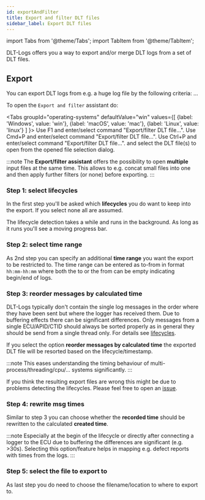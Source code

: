 ```yaml
---
id: exportAndFilter
title: Export and filter DLT files
sidebar_label: Export DLT files
---
```

import Tabs from '@theme/Tabs';
import TabItem from '@theme/TabItem';

DLT-Logs offers you a way to export and/or merge DLT logs from a set of DLT files.


## Export

You can export DLT logs from e.g. a huge log file by the following criteria:
...

To open the `Export and filter` assistant do:

<Tabs
    groupId="operating-systems"
    defaultValue="win"
    values={[
        {label: 'Windows', value: 'win'},
        {label: 'macOS', value: 'mac'},
        {label: 'Linux', value: 'linux'}
    ]
}>
<TabItem value="win">Use F1 and enter/select command "Export/filter DLT file...".</TabItem>
<TabItem value="mac">Use Cmd+P and enter/select command "Export/filter DLT file...".</TabItem>
<TabItem value="linux">Use Ctrl+P and enter/select command "Export/filter DLT file...".</TabItem>
</Tabs>
and select the DLT file(s) to open from the opened file selection dialog.

:::note
The **Export/filter assistant** offers the possibility to open **multiple** input files at the same time. This allows to e.g. concat small files into one and then apply further filters (or none) before exporting.
:::

### Step 1: select lifecycles

In the first step you'll be asked which **lifecycles** you do want to keep into the export. If you select none all are assumed.

The lifecycle detection takes a while and runs in the background. As long as it runs you'll see a moving progress bar.

### Step 2: select time range

As 2nd step you can specify an additional **time range** you want the export to be restricted to. The time range can be entered as to-from in format `hh:mm-hh:mm` where both the to or the from can be empty indicating begin/end of logs.

### Step 3: reorder messages by calculated time

DLT-Logs typically don't contain the single log messages in the order where they have been sent but where the logger has received them. Due to buffering effects there can be significant differences.
Only messages from a single ECU/APID/CTID should always be sorted properly as in general they should be send from a single thread only.
For details see [lifecycles](lifecycleDetection).

If you select the option **reorder messages by calculated time** the exported DLT file will be resorted based on the lifecycle/timestamp.

:::note
This eases understanding the timing behaviour of multi-process/threading/cpu/... systems significantly.
:::

If you think the resulting export files are wrong this might be due to problems detecting the lifecycles. Please feel free to open an [issue](https://github.com/mbehr1/dlt-logs/issues/new/choose).

### Step 4: rewrite msg times

Similar to step 3 you can choose whether the **recorded time** should be rewritten to the calculated **created time**.

:::note
Especially at the begin of the lifecycle or directly after connecting a logger to the ECU due to buffering the differences are significant (e.g. >30s). Selecting this option/feature helps in mapping e.g. defect reports with times from the logs.
:::

### Step 5: select the file to export to

As last step you do need to choose the filename/location to where to export to.
